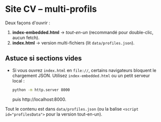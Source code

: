 # Site CV – multi-profils

Deux façons d'ouvrir :
1) **index-embedded.html** → *tout-en-un* (recommandé pour double-clic, aucun fetch).
2) **index.html** → version multi-fichiers (lit `data/profiles.json`).

## Astuce si sections vides
- Si vous ouvrez `index.html` en `file://`, certains navigateurs bloquent le chargement JSON. Utilisez `index-embedded.html` ou un petit serveur local :
  ```bash
  python -m http.server 8000
  ```
  puis http://localhost:8000.

Tout le contenu est dans `data/profiles.json` (ou la balise `<script id="profilesData">` pour la version tout-en-un).
